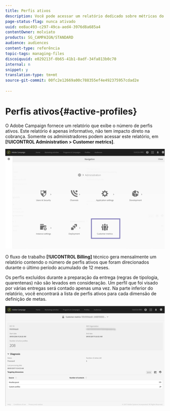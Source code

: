 ```yaml
---
title: Perfis ativos
description: Você pode acessar um relatório dedicado sobre métricas do cliente e visualizar perfis ativos no banco de dados do Campaign.
page-status-flag: nunca ativado
uuid: ee8ac493-c297-49ca-aed4-3976d8a685a4
contentOwner: molviato
products: SG_CAMPAIGN/STANDARD
audience: audiences
content-type: referência
topic-tags: managing-files
discoiquuid: e029213f-0b65-41b1-8adf-34fa813b0c70
internal: n
snippet: y
translation-type: tm+mt
source-git-commit: 00fc2e12669a00c788355ef4e492375957cdad2e

---
```



# Perfis ativos{#active-profiles}

 O Adobe Campaign fornece um relatório que exibe o número de perfis ativos. Este relatório é apenas informativo, não tem impacto direto na cobrança. Somente os administradores podem acessar este relatório, em **[!UICONTROL Administration > Customer metrics]**.

![](assets/audience_active_profiles1.png)

O fluxo de trabalho **[!UICONTROL Billing]** técnico gera mensalmente um relatório contendo o número de perfis ativos que foram direcionados durante o último período acumulado de 12 meses.

Os perfis excluídos durante a preparação da entrega (regras de tipologia, quarentenas) não são levados em consideração. Um perfil que foi visado por várias entregas será contado apenas uma vez. Na parte inferior do relatório, você encontrará a lista de perfis ativos para cada dimensão de definição de metas.

![](assets/audience_active_profiles2.png)

